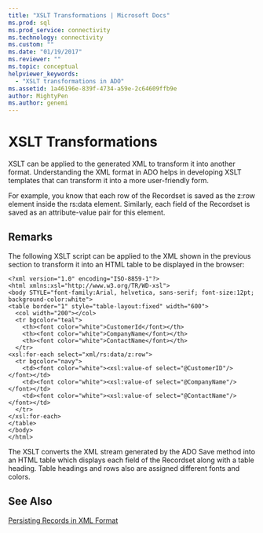 ```yaml
---
title: "XSLT Transformations | Microsoft Docs"
ms.prod: sql
ms.prod_service: connectivity
ms.technology: connectivity
ms.custom: ""
ms.date: "01/19/2017"
ms.reviewer: ""
ms.topic: conceptual
helpviewer_keywords: 
  - "XSLT transformations in ADO"
ms.assetid: 1a46196e-839f-4734-a59e-2c64609ffb9e
author: MightyPen
ms.author: genemi
---
```

# XSLT Transformations
XSLT can be applied to the generated XML to transform it into another format. Understanding the XML format in ADO helps in developing XSLT templates that can transform it into a more user-friendly form.  
  
 For example, you know that each row of the Recordset is saved as the z:row element inside the rs:data element. Similarly, each field of the Recordset is saved as an attribute-value pair for this element.  
  
## Remarks  
 The following XSLT script can be applied to the XML shown in the previous section to transform it into an HTML table to be displayed in the browser:  
  
```  
<?xml version="1.0" encoding="ISO-8859-1"?>  
<html xmlns:xsl="http://www.w3.org/TR/WD-xsl">  
<body STYLE="font-family:Arial, helvetica, sans-serif; font-size:12pt; background-color:white">  
<table border="1" style="table-layout:fixed" width="600">  
  <col width="200"></col>  
  <tr bgcolor="teal">  
    <th><font color="white">CustomerId</font></th>  
    <th><font color="white">CompanyName</font></th>  
    <th><font color="white">ContactName</font></th>  
  </tr>  
<xsl:for-each select="xml/rs:data/z:row">  
  <tr bgcolor="navy">  
    <td><font color="white"><xsl:value-of select="@CustomerID"/></font></td>  
    <td><font color="white"><xsl:value-of select="@CompanyName"/></font></td>  
    <td><font color="white"><xsl:value-of select="@ContactName"/></font></td>   
  </tr>  
</xsl:for-each>  
</table>  
</body>  
</html>  
```  
  
 The XSLT converts the XML stream generated by the ADO Save method into an HTML table which displays each field of the Recordset along with a table heading. Table headings and rows also are assigned different fonts and colors.  
  
## See Also  
 [Persisting Records in XML Format](../../../ado/guide/data/persisting-records-in-xml-format.md)
